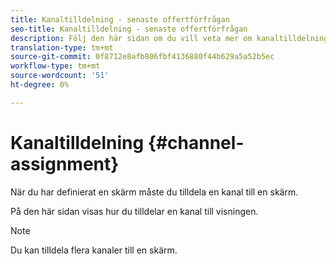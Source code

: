 ```yaml
---
title: Kanaltilldelning - senaste offertförfrågan
seo-title: Kanaltilldelning - senaste offertförfrågan
description: Följ den här sidan om du vill veta mer om kanaltilldelning och Dag-delning.
translation-type: tm+mt
source-git-commit: 0f8712e8afb806fbf4136880f44b629a5a52b5ec
workflow-type: tm+mt
source-wordcount: '51'
ht-degree: 0%

---
```



# Kanaltilldelning {#channel-assignment}

När du har definierat en skärm måste du tilldela en kanal till en skärm.

På den här sidan visas hur du tilldelar en kanal till visningen.

>[!NOTE]
>Du kan tilldela flera kanaler till en skärm.